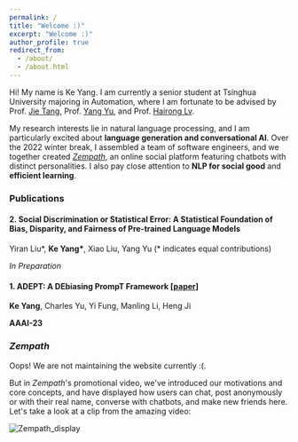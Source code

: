 ```yaml
---
permalink: /
title: "Welcome :)"
excerpt: "Welcome :)"
author_profile: true
redirect_from: 
  - /about/
  - /about.html
---
```


Hi! My name is Ke Yang. I am currently a senior student at Tsinghua University majoring in Automation, where I am fortunate to be advised by Prof. [Jie Tang](http://keg.cs.tsinghua.edu.cn/jietang/), Prof. [Yang Yu](https://iiis.tsinghua.edu.cn/zh/yuy/), and Prof. [Hairong Lv](https://scholar.google.com/citations?user=WU1tm2EAAAAJ).

My research interests lie in natural language processing, and I am particularly excited about **language generation and conversational AI**. Over the 2022 winter break, I assembled a team of software engineers, and we together created [*Zempath*](#jump), an online social platform featuring chatbots with distinct personalities. I also pay close attention to **NLP for social good** and **efficient learning**.



### Publications

#### 2. Social Discrimination or Statistical Error: A Statistical Foundation of Bias, Disparity, and Fairness of Pre-trained Language Models

Yiran Liu*, **Ke Yang\***, Xiao Liu, Yang Yu (\* indicates equal contributions)

*In Preparation*

#### 1. **ADEPT: A DEbiasing PrompT Framework** [[paper](https://arxiv.org/abs/2211.05414)]

**Ke Yang**, Charles Yu, Yi Fung, Manling Li, Heng Ji

**AAAI-23**



### <span id='jump'>***Zempath***</span>

Oops! We are not maintaining the website currently :(. 

But in *Zempath*'s promotional video, we've introduced our motivations and core concepts, and have displayed how users can chat, post anonymously or with their real name, converse with chatbots, and make new friends here. Let's take a look at a clip from the amazing video:

![Zempath_display](/images/Zempath_display.gif)

 
